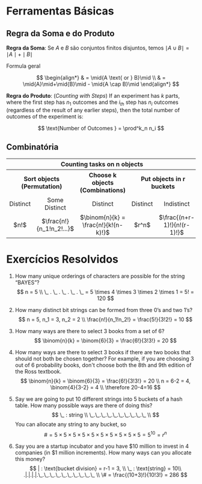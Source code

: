 # Ferramentas Básicas

## Regra da Soma e do Produto

**Regra da Soma**: Se $A$ e $B$ são conjuntos finitos disjuntos, temos $\mid A \cup B \mid = \mid A \mid + \mid B \mid$

Formula geral

$$
\begin{align*}
& = \mid{A \text{ or } B}\mid \\
& = \mid{A}\mid+\mid{B}\mid - \mid{A \cap B}\mid
\end{align*}
$$

**Regra do Produto**: (_Counting with Steps_) If an experiment has $k$ parts, where the first step has $n_1$ outcomes and the $i_{th}$ step has $n_i$ outcomes (regardless of the result of any earlier steps), then the total number of outcomes of the experiment is:

$$
\text{Number of Outcomes } = \prod^k_n n_i
$$

## Combinatória


<table>
    <tr>
        <th colspan="5" style="text-align: center">Counting tasks on n objects</th>
    </tr>
    <tr>
        <th colspan="2" style="text-align: center">Sort objects (Permutation)</th>
        <th colspan="1" style="text-align: center">Choose k objects (Combinations)</th>
        <th colspan="2" style="text-align: center">Put objects in r buckets</th>
    </tr>
    <tr>
        <td style="text-align: center">Distinct</td>
        <td style="text-align: center">Some Distinct</td>
        <td style="text-align: center">Distinct</td>
        <td style="text-align: center">Distinct</td>
        <td style="text-align: center">Indistinct</td>
    </tr>
    <tr>
        <td style="text-align: center">$n!$</td>
        <td style="text-align: center">$\frac{n!}{n_1!n_2!...}$</td>
        <td style="text-align: center">$\binom{n}{k} = \frac{n!}{k!(n-k)!}$</td>
        <td style="text-align: center">$r^n$</td>
        <td style="text-align: center">$\frac{(n+r-1)!}{n!(r-1)!}$</td>
    </tr>
</table>

# Exercícios Resolvidos 
1. How many unique orderings of characters are possible for the string “BAYES”?
$$
n = 5 \\
\_ . \_ . \_ . \_ . \_ = 5 \times 4 \times 3 \times 2 \times 1 = 5! = 120
$$

2. How many distinct bit strings can be formed from three 0’s and two 1’s?
$$
n = 5, n_1 = 3, n_2 = 2 \\
\frac{n!}{n_1!n_2!} = \frac{5!}{3!2!} = 10
$$

3. How many ways are there to select 3 books from a set of 6?
$$
\binom{n}{k} = \binom{6}{3} = \frac{6!}{3!3!} = 20
$$

4. How many ways are there to select 3 books if there are two books that should not both be chosen together? For example, if you are choosing 3 out of 6 probability books, don't choose both the 8th and 9th edition of the Ross textbook.
$$
\binom{n}{k} = \binom{6}{3} = \frac{6!}{3!3!} = 20 \\
n = 6-2 = 4, \binom{4}{3-2} = 4 \\
\therefore 20-4=16
$$

5. Say we are going to put 10 different strings into 5 buckets of a hash table. How many possible ways are there of doing this?
$$
\_ : string \\
\_.\_.\_.\_.\_.\_.\_.\_.\_.\_ \\
$$
You can allocate any string to any bucket, so
$$
\# = 5 \times 5 \times 5 \times 5 \times 5 \times 5 \times 5 \times 5 \times 5 \times 5 = 5^{10} = r^n
$$

6. Say you are a startup incubator and you have $10 million to invest in 4 companies (in $1 million increments). How many ways can you allocate this money?
$$
| : \text{bucket division} = r-1 = 3, \\
 \_ : \text{string} = 10\\
.|.|.|.|.\_.\_.\_.\_.\_.\_.\_.\_.\_.\_ \\
\# = \frac{(10+3)!}{10!3!} = 286
$$

